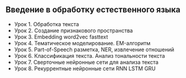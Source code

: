 ## Введение в обработку естественного языка

* Урок 1. Обработка текста
* Урок 2. Создание признакового пространства
* Урок 3. Embedding word2vec fasttext
* Урок 4. Тематическое моделирование. EM-алгоритм
* Урок 5. Part-of-Speech разметка, NER, извлечение отношений
* Урок 6. Классификация текста. Анализ тональности текста
* Урок 7. Сверточные нейронные сети для анализа текста
* Урок 8. Рекуррентные нейронные сети RNN LSTM GRU
